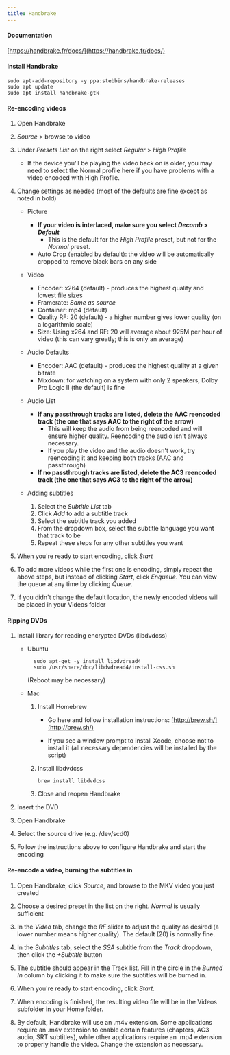 ```yaml
---
title: Handbrake
---
```


#### Documentation

[https://handbrake.fr/docs/](https://handbrake.fr/docs/)

#### Install Handbrake

```
sudo apt-add-repository -y ppa:stebbins/handbrake-releases
sudo apt update
sudo apt install handbrake-gtk
```

#### Re-encoding videos

1. Open Handbrake

2. _Source_ > browse to video

3. Under _Presets List_ on the right select _Regular_ > _High Profile_

   - If the device you'll be playing the video back on is older, you may need to select the Normal profile here if you have problems with a video encoded with High Profile.

4. Change settings as needed (most of the defaults are fine except as noted in bold)

   - Picture

     - **If your video is interlaced, make sure you select _Decomb_ > _Default_**
       - This is the default for the _High Profile_ preset, but not for the _Normal_ preset.
     - Auto Crop (enabled by default): the video will be automatically cropped to remove black bars on any side

   - Video

     - Encoder: x264 (default) - produces the highest quality and lowest file sizes
     - Framerate: _Same as source_
     - Container: mp4 (default)
     - Quality RF: 20 (default) - a higher number gives lower quality (on a logarithmic scale)
     - Size: Using x264 and RF: 20 will average about 925M per hour of video (this can vary greatly; this is only an average)

   - Audio Defaults

     - Encoder: AAC (default) - produces the highest quality at a given bitrate
     - Mixdown: for watching on a system with only 2 speakers, Dolby Pro Logic II (the default) is fine

   - Audio List

     - **If any passthrough tracks are listed, delete the AAC reencoded track (the one that says AAC to the right of the arrow)**
       - This will keep the audio from being reencoded and will ensure higher quality. Reencoding the audio isn't always necessary.
       - If you play the video and the audio doesn't work, try reencoding it and keeping both tracks (AAC and passthrough)
     - **If no passthrough tracks are listed, delete the AC3 reencoded track (the one that says AC3 to the right of the arrow)**

   - Adding subtitles
     1. Select the _Subtitle List_ tab
     2. Click _Add_ to add a subtitle track
     3. Select the subtitle track you added
     4. From the dropdown box, select the subtitle language you want that track to be
     5. Repeat these steps for any other subtitles you want

5. When you're ready to start encoding, click _Start_

6. To add more videos while the first one is encoding, simply repeat the above steps, but instead of clicking _Start_, click _Enqueue_. You can view the queue at any time by clicking _Queue_.

7. If you didn't change the default location, the newly encoded videos will be placed in your Videos folder

#### Ripping DVDs

1.  Install library for reading encrypted DVDs (libdvdcss)

    - Ubuntu

            sudo apt-get -y install libdvdread4
            sudo /usr/share/doc/libdvdread4/install-css.sh

      (Reboot may be necessary)

    - Mac

      1.  Install Homebrew

          - Go here and follow installation instructions:
            [http://brew.sh/](http://brew.sh/)

          - If you see a window prompt to install Xcode, choose not to install it (all necessary dependencies will be installed by the script)

      2.  Install libdvdcss

              brew install libdvdcss

      3.  Close and reopen Handbrake

2.  Insert the DVD

3.  Open Handbrake

4.  Select the source drive (e.g. /dev/scd0)

5.  Follow the instructions above to configure Handbrake and start the encoding

#### Re-encode a video, burning the subtitles in

1. Open Handbrake, click _Source_, and browse to the MKV video you just created

2. Choose a desired preset in the list on the right. _Normal_ is usually sufficient

3. In the _Video_ tab, change the _RF_ slider to adjust the quality as desired (a lower number means higher quality). The default (20) is normally fine.

4. In the _Subtitles_ tab, select the _SSA_ subtitle from the _Track_ dropdown, then click the _+Subtitle_ button

5. The subtitle should appear in the Track list. Fill in the circle in the _Burned In_ column by clicking it to make sure the subtitles will be burned in.

6. When you're ready to start encoding, click _Start_.

7. When encoding is finished, the resulting video file will be in the Videos subfolder in your Home folder.

8. By default, Handbrake will use an .m4v extension. Some applications require an .m4v extension to enable certain features (chapters, AC3 audio, SRT subtitles), while other applications require an .mp4 extension to properly handle the video. Change the extension as necessary.
